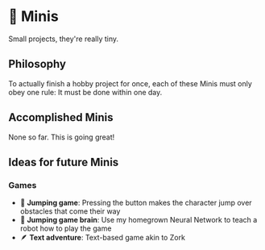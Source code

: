 # 🚗 Minis
Small projects, they're really tiny.

## Philosophy

To actually finish a hobby project for once, each of these Minis must only obey one rule: It must be done within one day.

## Accomplished Minis

None so far. This is going great!

## Ideas for future Minis

### Games

- 🐎 **Jumping game**: Pressing the button makes the character jump over obstacles that come their way
- 🏇 **Jumping game brain**: Use my homegrown Neural Network to teach a robot how to play the game
- 🪶 **Text adventure**: Text-based game akin to Zork
